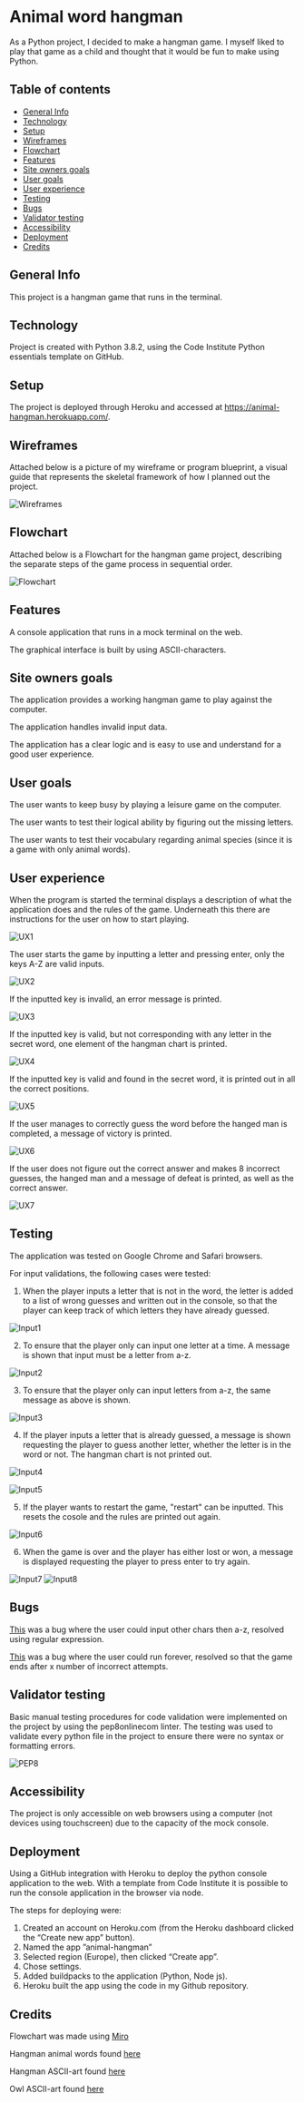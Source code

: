 # Animal word hangman 

As a Python project, I decided to make a hangman game. I myself liked to play that game as a child and thought that it would be fun to make using Python. 

## Table of contents

* [General Info](https://github.com/jossansik/portfolio-project3-hangman-game#General-Info)
* [Technology](https://github.com/jossansik/portfolio-project3-hangman-game#Technology)
* [Setup](https://github.com/jossansik/portfolio-project3-hangman-game#Setup)
* [Wireframes](https://github.com/jossansik/portfolio-project3-hangman-game#Wireframes)
* [Flowchart](https://github.com/jossansik/portfolio-project3-hangman-game#Flowchart)
* [Features](https://github.com/jossansik/portfolio-project3-hangman-game#Features)
* [Site owners goals](https://github.com/jossansik/portfolio-project3-hangman-game#Site-owners-goals)
* [User goals](https://github.com/jossansik/portfolio-project3-hangman-game#User-goals)
* [User experience](https://github.com/jossansik/portfolio-project3-hangman-game#User-experience)
* [Testing](https://github.com/jossansik/portfolio-project3-hangman-game#Testing)
* [Bugs](https://github.com/jossansik/portfolio-project3-hangman-game#Bugs)
* [Validator testing](https://github.com/jossansik/portfolio-project3-hangman-game#Validator-testing)
* [Accessibility](https://github.com/jossansik/portfolio-project3-hangman-game#Accessibility)
* [Deployment](https://github.com/jossansik/portfolio-project3-hangman-game#Deployment)
* [Credits](https://github.com/jossansik/portfolio-project3-hangman-game#Credits)

## General Info

This project is a hangman game that runs in the terminal. 

## Technology

Project is created with Python 3.8.2, using the Code Institute Python essentials template on GitHub.

## Setup
The project is deployed through Heroku and accessed at  https://animal-hangman.herokuapp.com/.

## Wireframes

Attached below is a picture of my wireframe or program blueprint, a visual guide that represents the skeletal framework of how I planned out the project.

![Wireframes](screenshots/wireframes.png)

## Flowchart

Attached below is a Flowchart for the hangman game project, describing the separate steps of the game process in sequential order.

![Flowchart](screenshots/flowchart.png)

## Features

A console application that runs in a mock terminal on the web. 

The graphical interface is built by using ASCII-characters.

## Site owners goals

The application provides a working hangman game to play against the computer. 

The application handles invalid input data. 

The application has a clear logic and is easy to use and understand for a good user experience.

## User goals

The user wants to keep busy by playing a leisure game on the computer.

The user wants to test their logical ability by figuring out the missing letters.

The user wants to test their vocabulary regarding animal species (since it is a game with only animal words).

## User experience

When the program is started the terminal displays a description of what the application does and the rules of the game. Underneath this there are instructions for the user on how to start playing. 

![UX1](screenshots/UX1.png)

The user starts the game by inputting a letter and pressing enter, only the keys A-Z are valid inputs.

![UX2](screenshots/UX2.png)

If the inputted key is invalid, an error message is printed.

![UX3](screenshots/UX3.png)

If the inputted key is valid, but not corresponding with any letter in the secret word, one element of the hangman chart is printed.

![UX4](screenshots/UX4.png)

If the inputted key is valid and found in the secret word, it is printed out in all the correct positions.

![UX5](screenshots/UX5.png)

If the user manages to correctly guess the word before the hanged man is completed, a message of victory is printed.

![UX6](screenshots/UX6.png)

If the user does not figure out the correct answer and makes 8 incorrect guesses, the hanged man and a message of defeat is printed, as well as the correct answer.

![UX7](screenshots/UX7.png)


## Testing

The application was tested on Google Chrome and Safari browsers.

For input validations, the following cases were tested:

1. When the player inputs a letter that is not in the word, the letter is added to a list of wrong guesses and written out in the console, so that the player can keep track of which letters they have already guessed.

![Input1](screenshots/wrong_guesses.png)

2. To ensure that the player only can input one letter at a time. A message is shown that input must be a letter from a-z.

![Input2](screenshots/testing_input1.png)

3. To ensure that the player only can input letters from a-z, the same message as above is shown.

![Input3](screenshots/testing_input2.png)

4. If the player inputs a letter that is already guessed, a message is shown requesting the player to guess another letter, whether the letter is in the word or not. The hangman chart is not printed out.

![Input4](screenshots/already_guessed2.png)

![Input5](screenshots/already_guessed.png)

5. If the player wants to restart the game, "restart" can be inputted. This resets the cosole and the rules are printed out again.

![Input6](screenshots/restart.png)

6. When the game is over and the player has either lost or won, a message is displayed requesting the player to press enter to try again.

![Input7](screenshots/try_again.png)
![Input8](screenshots/try_again2.png)

## Bugs

[This](https://github.com/jossansik/portfolio-project3-hangman-game/commit/646d8135d4404bff28bc00e7324164b9438d9a1f) was a bug where the user could input other chars then a-z, resolved using regular expression.

[This](https://github.com/jossansik/portfolio-project3-hangman-game/commit/80820d7996a8c05c33a3b1dd6ba205a071052425) was a bug where the user could run forever, resolved so that the game ends after x number of incorrect attempts.

## Validator testing

Basic manual testing procedures for code validation were implemented on the project by using the pep8onlinecom linter. The testing was used to validate every python file in the project to ensure there were no syntax or formatting errors.

![PEP8](screenshots/PEP8_validation.png)

## Accessibility

The project is only accessible on web browsers using a computer (not devices using touchscreen) due to the capacity of the mock console.

## Deployment

Using a GitHub integration with Heroku to deploy the python console application to the web. With a template from Code Institute it is possible to run the console application in the browser via node.

The steps for deploying were:

1. Created an account on Heroku.com (from the Heroku dashboard clicked the “Create new app” button).
2. Named the app ”animal-hangman”
3. Selected region (Europe), then clicked “Create app”. 
4. Chose settings. 
5. Added buildpacks to the application (Python, Node js).  
6. Heroku built the app using the code in my Github repository.

## Credits

Flowchart was made using [Miro](https://miro.com/)

Hangman animal words found [here](https://gist.github.com/chrishorton/8510732aa9a80a03c829b09f12e20d9c)

Hangman ASCII-art found [here](http://www.fssnip.net/mO/title/Hangman)

Owl ASCII-art found [here](http://web-owls.com/2006/07/07/ascii-owls/)